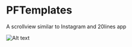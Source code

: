 PFTemplates
===========

A scrollview similar to Instagram and 20lines app


![Alt text](http://i.imgur.com/5vXJKGw.png?1 "PFTemplates")
